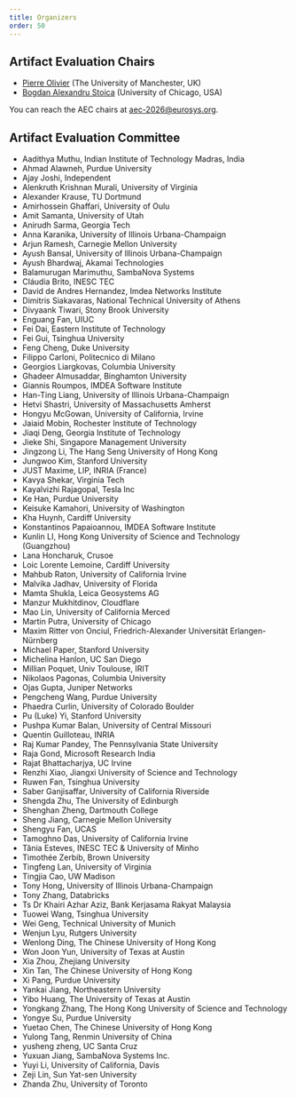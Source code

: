 ```yaml
---
title: Organizers
order: 50
---
```


## Artifact Evaluation Chairs

* [Pierre Olivier](https://sites.google.com/view/pierreolivier) (The University of Manchester, UK)
* [Bogdan Alexandru Stoica](https://bastoica.github.io/) (University of Chicago, USA)

You can reach the AEC chairs at [aec-2026@eurosys.org](mailto:aec-2026@eurosys.org).


## Artifact Evaluation Committee

* Aadithya Muthu, Indian Institute of Technology Madras, India
* Ahmad Alawneh, Purdue University
* Ajay Joshi, Independent
* Alenkruth Krishnan Murali, University of Virginia
* Alexander Krause, TU Dortmund
* Amirhossein Ghaffari, University of Oulu
* Amit Samanta, University of Utah
* Anirudh Sarma, Georgia Tech
* Anna Karanika, University of Illinois Urbana-Champaign
* Arjun Ramesh, Carnegie Mellon University
* Ayush Bansal, University of Illinois Urbana-Champaign
* Ayush Bhardwaj, Akamai Technologies
* Balamurugan Marimuthu, SambaNova Systems
* Cláudia Brito, INESC TEC
* David de Andres Hernandez, Imdea Networks Institute
* Dimitris Siakavaras, National Technical University of Athens
* Divyaank Tiwari, Stony Brook University
* Enguang Fan, UIUC
* Fei Dai, Eastern Institute of Technology
* Fei Gui, Tsinghua University
* Feng Cheng, Duke University
* Filippo Carloni, Politecnico di Milano
* Georgios Liargkovas, Columbia University
* Ghadeer Almusaddar, Binghamton University
* Giannis Roumpos, IMDEA Software Institute
* Han-Ting Liang, University of Illinois Urbana-Champaign
* Hetvi Shastri, University of Massachusetts Amherst
* Hongyu McGowan, University of California, Irvine
* Jaiaid Mobin, Rochester Institute of Technology
* Jiaqi Deng, Georgia Institute of Technology
* Jieke Shi, Singapore Management University
* Jingzong Li, The Hang Seng University of Hong Kong
* Jungwoo Kim, Stanford University
* JUST Maxime, LIP, INRIA (France)
* Kavya Shekar, Virginia Tech
* Kayalvizhi Rajagopal, Tesla Inc
* Ke Han, Purdue University
* Keisuke Kamahori, University of Washington
* Kha Huynh, Cardiff University
* Konstantinos Papaioannou, IMDEA Software Institute
* Kunlin LI, Hong Kong University of Science and Technology (Guangzhou)
* Lana Honcharuk, Crusoe
* Loic Lorente Lemoine, Cardiff University
* Mahbub Raton, University of California Irvine
* Malvika Jadhav, University of Florida
* Mamta Shukla, Leica Geosystems AG
* Manzur Mukhitdinov, Cloudflare
* Mao Lin, University of California Merced
* Martin Putra, University of Chicago
* Maxim Ritter von Onciul, Friedrich-Alexander Universität Erlangen-Nürnberg
* Michael Paper, Stanford University
* Michelina Hanlon, UC San Diego
* Millian Poquet, Univ Toulouse, IRIT
* Nikolaos Pagonas, Columbia University
* Ojas Gupta, Juniper Networks
* Pengcheng Wang, Purdue University
* Phaedra Curlin, University of Colorado Boulder
* Pu (Luke) Yi, Stanford University
* Pushpa Kumar Balan, University of Central Missouri
* Quentin Guilloteau, INRIA
* Raj Kumar Pandey, The Pennsylvania State University
* Raja Gond, Microsoft Research India
* Rajat Bhattacharjya, UC Irvine
* Renzhi Xiao, Jiangxi University of Science and Technology
* Ruwen Fan, Tsinghua University
* Saber Ganjisaffar, University of California Riverside
* Shengda Zhu, The University of Edinburgh
* Shenghan Zheng, Dartmouth College
* Sheng Jiang, Carnegie Mellon University
* Shengyu Fan, UCAS
* Tamoghno Das, University of California Irvine
* Tânia Esteves, INESC TEC & University of Minho
* Timothée Zerbib, Brown University
* Tingfeng Lan, University of Virginia
* Tingjia Cao, UW Madison
* Tony Hong, University of Illinois Urbana-Champaign
* Tony Zhang, Databricks
* Ts Dr Khairi Azhar Aziz, Bank Kerjasama Rakyat Malaysia
* Tuowei Wang, Tsinghua University
* Wei Geng, Technical University of Munich
* Wenjun Lyu, Rutgers University
* Wenlong Ding, The Chinese University of Hong Kong
* Won Joon Yun, University of Texas at Austin
* Xia Zhou, Zhejiang University
* Xin Tan, The Chinese University of Hong Kong
* Xi Pang, Purdue University
* Yankai Jiang, Northeastern University
* Yibo Huang, The University of Texas at Austin
* Yongkang Zhang, The Hong Kong University of Science and Technology
* Yongye Su, Purdue University
* Yuetao Chen, The Chinese University of Hong Kong
* Yulong Tang, Renmin University of China
* yusheng zheng, UC Santa Cruz
* Yuxuan Jiang, SambaNova Systems Inc.
* Yuyi Li, University of California, Davis
* Zeji Lin, Sun Yat-sen University
* Zhanda Zhu, University of Toronto
